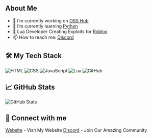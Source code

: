 ## About Me
- 🔭 I’m currently working on [OSS Hub](https://github.com/ossfr/OSS)
- 🌱 I’m currently learning [Python](https://www.python.org)
- 💬 Lua Developer Creating Exploits for [Roblox](https://roblox.com)
- 📫 How to reach me: [Discord](https://discord.gg/6Cd68uQn2J)

## 🛠️ My Tech Stack
![HTML](https://img.shields.io/badge/-HTML5-E34F26?logo=html5&logoColor=white&style=flat)
![CSS](https://img.shields.io/badge/-CSS3-1572B6?logo=css3&logoColor=white&style=flat)
![JavaScript](https://img.shields.io/badge/-JavaScript-F7DF1E?logo=javascript&logoColor=black&style=flat)
![Lua](https://img.shields.io/badge/-Lua-2C2D72?logo=lua&logoColor=white&style=flat)
![GitHub](https://img.shields.io/badge/-GitHub-181717?logo=github&logoColor=white&style=flat)

## 📈 GitHub Stats
![GitHub Stats](https://github-readme-stats.vercel.app/api?username=yourusername&show_icons=true&theme=radical)

## 🔗 Connect with me
[Website](https://osshub.xyz) - Visit My Website
[Discord](https://discord.gg/6Cd68uQn2J) - Join Our Amazing Community
